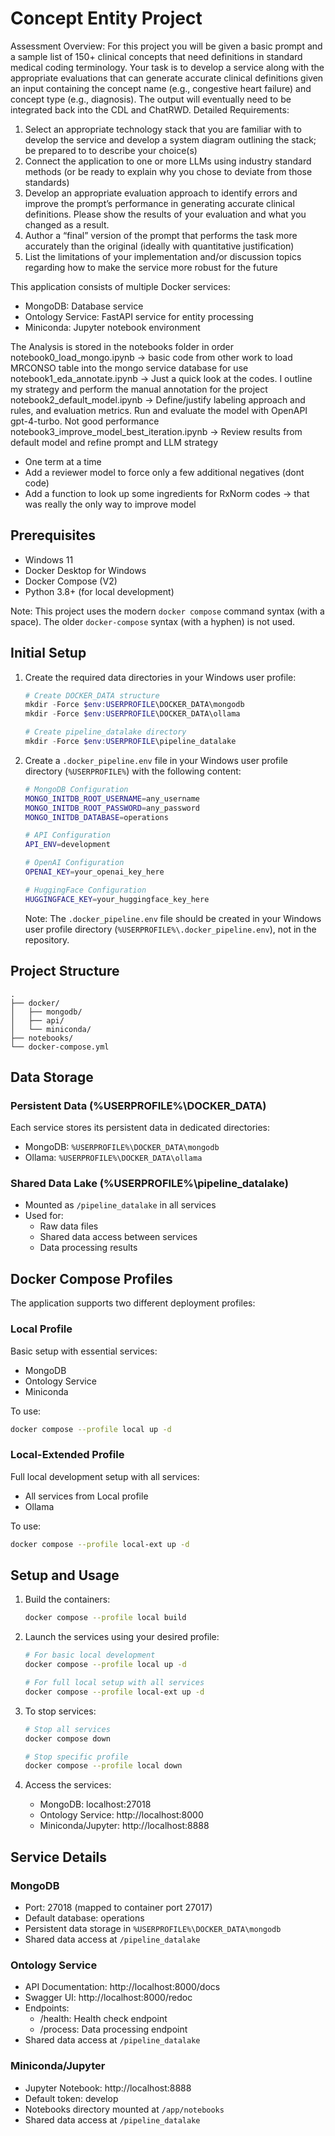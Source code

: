 # Concept Entity Project

Assessment Overview:
For this project you will be given a basic prompt and a sample list of 150+ clinical concepts that
need definitions in standard medical coding terminology.
Your task is to develop a service along with the appropriate evaluations that can generate
accurate clinical definitions given an input containing the concept name (e.g., congestive heart
failure) and concept type (e.g., diagnosis). The output will eventually need to be integrated back
into the CDL and ChatRWD.
Detailed Requirements:
1. Select an appropriate technology stack that you are familiar with to develop the service
and develop a system diagram outlining the stack; be prepared to to describe your
choice(s)
2. Connect the application to one or more LLMs using industry standard methods (or be
ready to explain why you chose to deviate from those standards)
3. Develop an appropriate evaluation approach to identify errors and improve the prompt’s
performance in generating accurate clinical definitions. Please show the results of your
evaluation and what you changed as a result.
4. Author a “final” version of the prompt that performs the task more accurately than the
original (ideally with quantitative justification)
5. List the limitations of your implementation and/or discussion topics regarding how to
make the service more robust for the future


This application consists of multiple Docker services:
- MongoDB: Database service
- Ontology Service: FastAPI service for entity processing
- Miniconda: Jupyter notebook environment


The Analysis is stored in the notebooks folder in order
notebook0_load_mongo.ipynb -> basic code from other work to load MRCONSO table into the mongo service database for use
notebook1_eda_annotate.ipynb -> Just a quick look at the codes. I outline my strategy and perform the manual annotation for the project
notebook2_default_model.ipynb -> Define/justify labeling approach and rules, and evaluation metrics. Run and evaluate the model with OpenAPI gpt-4-turbo. Not good performance
notebook3_improve_model_best_iteration.ipynb -> Review results from default model and refine prompt and LLM strategy
- One term at a time
- Add a reviewer model to force only a few additional negatives (dont code)
- Add a function to look up some ingredients for RxNorm codes -> that was really the only way to improve model

## Prerequisites

- Windows 11
- Docker Desktop for Windows
- Docker Compose (V2)
- Python 3.8+ (for local development)

Note: This project uses the modern `docker compose` command syntax (with a space). The older `docker-compose` syntax (with a hyphen) is not used.

## Initial Setup

1. Create the required data directories in your Windows user profile:
   ```powershell
   # Create DOCKER_DATA structure
   mkdir -Force $env:USERPROFILE\DOCKER_DATA\mongodb
   mkdir -Force $env:USERPROFILE\DOCKER_DATA\ollama

   # Create pipeline_datalake directory
   mkdir -Force $env:USERPROFILE\pipeline_datalake
   ```

2. Create a `.docker_pipeline.env` file in your Windows user profile directory (`%USERPROFILE%`) with the following content:
   ```bash
   # MongoDB Configuration
   MONGO_INITDB_ROOT_USERNAME=any_username
   MONGO_INITDB_ROOT_PASSWORD=any_password
   MONGO_INITDB_DATABASE=operations

   # API Configuration
   API_ENV=development

   # OpenAI Configuration
   OPENAI_KEY=your_openai_key_here

   # HuggingFace Configuration
   HUGGINGFACE_KEY=your_huggingface_key_here
   ```

   Note: The `.docker_pipeline.env` file should be created in your Windows user profile directory (`%USERPROFILE%\.docker_pipeline.env`), not in the repository.

## Project Structure
```
.
├── docker/
│   ├── mongodb/
│   ├── api/
│   └── miniconda/
├── notebooks/
└── docker-compose.yml
```

## Data Storage

### Persistent Data (%USERPROFILE%\DOCKER_DATA\)
Each service stores its persistent data in dedicated directories:
- MongoDB: `%USERPROFILE%\DOCKER_DATA\mongodb`
- Ollama: `%USERPROFILE%\DOCKER_DATA\ollama`

### Shared Data Lake (%USERPROFILE%\pipeline_datalake\)
- Mounted as `/pipeline_datalake` in all services
- Used for:
  - Raw data files
  - Shared data access between services
  - Data processing results

## Docker Compose Profiles

The application supports two different deployment profiles:

### Local Profile
Basic setup with essential services:
- MongoDB
- Ontology Service
- Miniconda

To use:
```bash
docker compose --profile local up -d
```

### Local-Extended Profile
Full local development setup with all services:
- All services from Local profile
- Ollama

To use:
```bash
docker compose --profile local-ext up -d
```

## Setup and Usage

1. Build the containers:
   ```bash
   docker compose --profile local build
   ```

2. Launch the services using your desired profile:
   ```bash
   # For basic local development
   docker compose --profile local up -d

   # For full local setup with all services
   docker compose --profile local-ext up -d
   ```

3. To stop services:
   ```bash
   # Stop all services
   docker compose down

   # Stop specific profile
   docker compose --profile local down
   ```

4. Access the services:
   - MongoDB: localhost:27018
   - Ontology Service: http://localhost:8000
   - Miniconda/Jupyter: http://localhost:8888

## Service Details

### MongoDB
- Port: 27018 (mapped to container port 27017)
- Default database: operations
- Persistent data storage in `%USERPROFILE%\DOCKER_DATA\mongodb`
- Shared data access at `/pipeline_datalake`

### Ontology Service
- API Documentation: http://localhost:8000/docs
- Swagger UI: http://localhost:8000/redoc
- Endpoints:
  - /health: Health check endpoint
  - /process: Data processing endpoint
- Shared data access at `/pipeline_datalake`

### Miniconda/Jupyter
- Jupyter Notebook: http://localhost:8888
- Default token: develop
- Notebooks directory mounted at `/app/notebooks`
- Shared data access at `/pipeline_datalake`